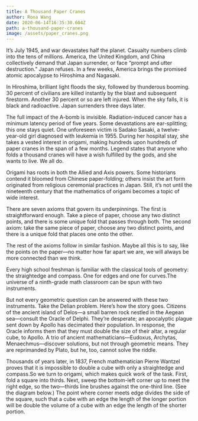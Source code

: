 ```yaml
---
title: A Thousand Paper Cranes
author: Rona Wang
date: 2020-06-14T16:35:30.604Z
path: a-thousand-paper-cranes
image: /assets/paper_cranes.png
---
```

It’s July 1945, and war devastates half the planet. Casualty numbers climb into the tens of millions. America, the United Kingdom, and China collectively demand that Japan surrender, or face “prompt and utter destruction.” Japan refuses. In a few weeks, America brings the promised atomic apocalypse to Hiroshima and Nagasaki.

In Hiroshima, brilliant light floods the sky, followed by thunderous booming. 30 percent of civilians are killed instantly by the blast and subsequent firestorm. Another 30 percent or so are left injured. When the sky falls, it is black and radioactive. Japan surrenders three days later.

The full impact of the A-bomb is invisible. Radiation-induced cancer has a minimum latency period of five years. Some devastations are ear-splitting; this one stays quiet. One unforeseen victim is Sadako Sasaki, a twelve-year-old girl diagnosed with leukemia in 1955. During her hospital stay, she takes a vested interest in origami, making hundreds upon hundreds of paper cranes in the span of a few months. Legend states that anyone who folds a thousand cranes will have a wish fulfilled by the gods, and she wants to live. We all do.

Origami has roots in both the Allied and Axis powers. Some historians contend it bloomed from Chinese paper-folding; others insist the art form originated from religious ceremonial practices in Japan. Still, it’s not until the nineteenth century that the mathematics of origami becomes a topic of wide interest.

There are seven axioms that govern its underpinnings. The first is straightforward enough. Take a piece of paper, choose any two distinct points, and there is some unique fold that passes through both. The second axiom: take the same piece of paper, choose any two distinct points, and there is a unique fold that places one onto the other.

The rest of the axioms follow in similar fashion. Maybe all this is to say, like the points on the paper—no matter how far apart we are, we will always be more connected than we think.

Every high school freshman is familiar with the classical tools of geometry: the straightedge and compass. One for edges and one for curves.The universe of a ninth-grade math classroom can be spun with two instruments.

But not every geometric question can be answered with these two instruments. Take the Delian problem. Here’s how the story goes. Citizens of the ancient island of Delos—a small barren rock nestled in the Aegean sea—consult the Oracle of Delphi. They’re desperate; an apocalyptic plague sent down by Apollo has decimated their population. In response, the Oracle informs them that they must double the size of their altar, a regular cube, to Apollo. A trio of ancient mathematicians—Eudoxus, Archytas, Menaechmus—discover solutions, but not through geometric means. They are reprimanded by Plato, but he, too, cannot solve the riddle.

Thousands of years later, in 1837, French mathematician Pierre Wantzel proves that it is impossible to double a cube with only a straightedge and compass.So we turn to origami, which makes quick work of the task. First, fold a square into thirds. Next, sweep the bottom-left corner up to meet the right edge, so the two—thirds line brushes against the one-third line. (See the diagram below.) The point where corner meets edge divides the side of the square, such that a cube with an edge the length of the longer portion will be double the volume of a cube with an edge the length of the shorter portion.